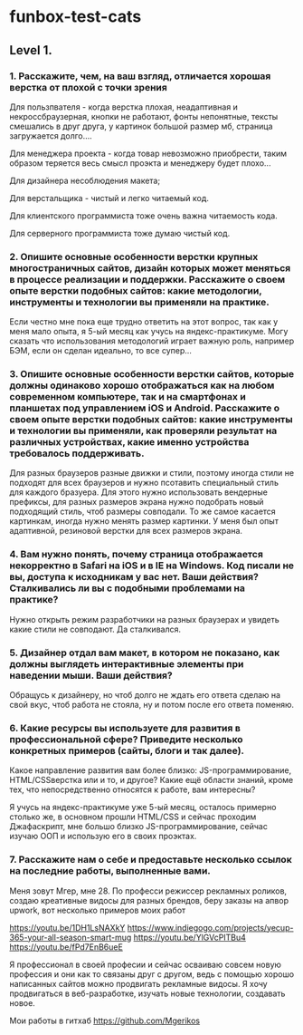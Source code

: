 # funbox-test-cats

## Level 1.


### 1. Расскажите, чем, на ваш взгляд, отличается хорошая верстка от плохой с точки зрения

Для пользпвателя - когда верстка плохая, неадаптивная и некроссбраузерная, кнопки не работают, фонты непонятные, тексты смешались в друг друга, у картинок большой размер мб, страница загружается долго....


Для менеджера проекта - когда товар невозможно приобрести, таким образом теряется весь смысл проэкта и менеджеру будет плохо...

Для дизайнера несоблюдения макета;

Для верстальщика - чистый и легко читаемый код.

Для клиентского программиста тоже очень важна читаемость кода.

Для серверного программиста тоже думаю чистый код.


### 2. Опишите основные особенности верстки крупных многостраничных сайтов, дизайн которых может меняться в процессе реализации и поддержки. Расскажите о своем опыте верстки подобных сайтов: какие методологии, инструменты и технологии вы применяли на практике.

Если честно мне пока еще трудно ответить на этот вопрос, так как у меня мало опыта, я 5-ый месяц как учусь на яндекс-практикуме. Могу сказать что использования методологий играет важную роль, например БЭМ, если он сделан идеально, то все супер...


### 3. Опишите основные особенности верстки сайтов, которые должны одинаково хорошо отображаться как на любом современном компьютере, так и на смартфонах и планшетах под управлением iOS и Android. Расскажите о своем опыте верстки подобных сайтов: какие инструменты и технологии вы применяли, как проверяли результат на различных устройствах, какие именно устройства требовалось поддерживать.

Для разных браузеров разные движки и стили, поэтому иногда стили не подходят для всех браузеров и нужно псотавить специальный стиль для каждого бразуера. Для этого нужно использовать вендерные префиксы, для разных размеров экрана нужно подобрать новый подходящий стиль, чтоб размеры совподали. То же самое касается картинкам, иногда нужно менять размер картинки.
У меня был опыт адаптивной, резиновой верстки для всех размеров экрана.


### 4. Вам нужно понять, почему страница отображается некорректно в Safari на iOS и в IE на Windows. Код писали не вы, доступа к исходникам у вас нет. Ваши действия? Сталкивались ли вы с подобными проблемами на практике?

Нужно открыть режим разработчики на разных браузерах и увидеть какие стили не совподают.
Да сталкивался.

### 5. Дизайнер отдал вам макет, в котором не показано, как должны выглядеть интерактивные элементы при наведении мыши. Ваши действия?

Обращусь к дизайнеру, но чтоб долго не ждать его ответа сделаю на свой вкус, чтоб работа не стояла, ну и потом после его ответа поменяю.


### 6. Какие ресурсы вы используете для развития в профессиональной сфере? Приведите несколько конкретных примеров (сайты, блоги и так далее).
Какое направление развития вам более близко: JS-программирование, HTML/CSSверстка или и то, и другое?
Какие ещё области знаний, кроме тех, что непосредственно относятся к работе, вам интересны?

Я учусь на яндекс-практикуме уже 5-ый месяц, осталось примерно столько же, в основном прошли HTML/CSS и сейчас проходим Джафаскрипт, мне большо близко JS-программирование, сейчас изучаю ООП и использую его в своих проэктах.


### 7. Расскажите нам о себе и предоставьте несколько ссылок на последние работы, выполненные вами.

Меня зовут Мгер, мне 28. По професси режиссер рекламных роликов, создаю креативные видосы для разных брендов, беру заказы на апвор upwork, вот несколько примеров моих работ

https://youtu.be/1DH1LsNAXkY
https://www.indiegogo.com/projects/yecup-365-your-all-season-smart-mug
https://youtu.be/YlGVcPITBu4
https://youtu.be/fPd7EnB6ueE

Я профессионал в своей професии и сейчас осваиваю совсем новую профессия и они как то связаны друг с другом, ведь с помощью хорошо написанных сайтов можно продвигать рекламные видосы. Я хочу продвигаться в веб-разработке, изучать новые технологии, создавать новое.

Мои работы в гитхаб https://github.com/Mgerikos
